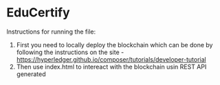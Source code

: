 # EduCertify
Instructions for running the file:
1. First you need to locally deploy the blockchain which can be done by following the instructions on the site - https://hyperledger.github.io/composer/tutorials/developer-tutorial
2. Then use index.html to intereact with the blockchain usin REST API generated
